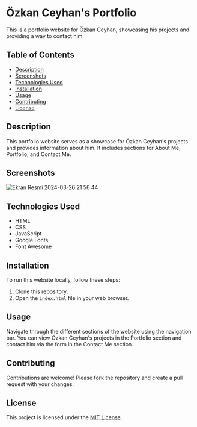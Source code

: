 # Özkan Ceyhan's Portfolio

This is a portfolio website for Özkan Ceyhan, showcasing his projects and providing a way to contact him.

## Table of Contents

- [Description](#description)
- [Screenshots](#screenshots)
- [Technologies Used](#technologies-used)
- [Installation](#installation)
- [Usage](#usage)
- [Contributing](#contributing)
- [License](#license)

## Description

This portfolio website serves as a showcase for Özkan Ceyhan's projects and provides information about him. It includes sections for About Me, Portfolio, and Contact Me.

## Screenshots

![Ekran Resmi 2024-03-26 21 56 44](https://github.com/Researcher0619/Patika-Front-End-/assets/102052449/fb89d5b1-b653-42cc-a460-01224e01da00)




## Technologies Used

- HTML
- CSS
- JavaScript
- Google Fonts
- Font Awesome

## Installation

To run this website locally, follow these steps:

1. Clone this repository.
2. Open the `index.html` file in your web browser.

## Usage

Navigate through the different sections of the website using the navigation bar. You can view Özkan Ceyhan's projects in the Portfolio section and contact him via the form in the Contact Me section.

## Contributing

Contributions are welcome! Please fork the repository and create a pull request with your changes.

## License

This project is licensed under the [MIT License](LICENSE).
